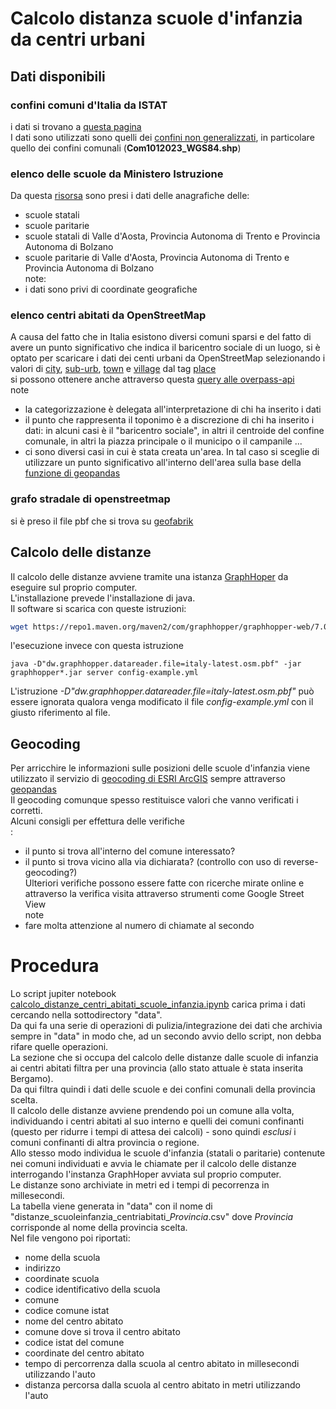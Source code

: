 # Calcolo distanza scuole d'infanzia da centri urbani
## Dati disponibili
### confini comuni d'Italia da ISTAT
i dati si trovano a [questa pagina](https://www.istat.it/it/archivio/222527)<br/>
I dati sono utilizzati sono quelli dei [confini non generalizzati](https://www.istat.it/storage/cartografia/confini_amministrativi/non_generalizzati/2023/Limiti01012023.zip), in particolare quello dei confini comunali (**Com1012023_WGS84.shp**)

### elenco delle scuole da Ministero Istruzione
Da questa [risorsa](https://dati.istruzione.it/opendata/opendata/catalogo/elements1/?area=Scuole) sono presi i dati delle anagrafiche delle:
- scuole statali
- scuole paritarie
- scuole statali di Valle d'Aosta, Provincia Autonoma di Trento e Provincia Autonoma di Bolzano
- scuole paritarie di Valle d'Aosta, Provincia Autonoma di Trento e Provincia Autonoma di Bolzano<br/>
note:
- i dati sono privi di coordinate geografiche

### elenco centri abitati da OpenStreetMap
A causa del fatto che in Italia esistono diversi comuni sparsi e del fatto di avere un punto significativo che indica il baricentro sociale di un luogo, si è optato per scaricare i dati dei centi urbani da OpenStreetMap selezionando i valori di [city](https://wiki.openstreetmap.org/wiki/Tag%3Aplace%3Dcity), [sub-urb](https://wiki.openstreetmap.org/wiki/Tag%3Aplace%3Dsuburb), [town](https://wiki.openstreetmap.org/wiki/Tag%3Aplace%3Dtown) e [village](https://wiki.openstreetmap.org/wiki/Tag%3Aplace%3Dvillage) dal tag [place](https://wiki.openstreetmap.org/wiki/Map_features#Place) <br/>
 si possono ottenere anche attraverso questa [query alle overpass-api](https://overpass-turbo.eu/s/1yku)<br/>
 note
 - la categorizzazione è delegata all'interpretazione di chi ha inserito i dati
 - il punto che rappresenta il toponimo è a discrezione di chi ha inserito i dati: in alcuni casi è il "baricentro sociale", in altri il centroide del confine comunale, in altri la piazza principale o il municipo o il campanile ...
 - ci sono diversi casi in cui è stata creata un'area. In tal caso si sceglie di utilizzare un punto significativo all'interno dell'area sulla base della [funzione di geopandas](https://geopandas.org/en/stable/docs/reference/api/geopandas.GeoSeries.representative_point.html)
   
###  grafo stradale di openstreetmap
si è preso il file pbf che si trova su [geofabrik](https://download.geofabrik.de/europe/italy-latest.osm.pbf) 

## Calcolo delle distanze
Il calcolo delle distanze avviene tramite una istanza [GraphHoper](https://www.graphhopper.com/) da eseguire sul proprio computer.<br/>
L'installazione prevede l'installazione di java.<br/>
Il software si scarica con queste istruzioni:
```bash
wget https://repo1.maven.org/maven2/com/graphhopper/graphhopper-web/7.0/graphhopper-web-7.0.jar https://raw.githubusercontent.com/graphhopper/graphhopper/7.x/config-example.yml https://download.geofabrik.de/europe/italy-latest.osm.pbf
```
l'esecuzione invece con questa istruzione
```
java -D"dw.graphhopper.datareader.file=italy-latest.osm.pbf" -jar graphhopper*.jar server config-example.yml
``````
L'istruzione *-D"dw.graphhopper.datareader.file=italy-latest.osm.pbf"* può essere ignorata qualora venga modificato il file *config-example.yml* con il giusto riferimento al file.

## Geocoding
Per arricchire le informazioni sulle posizioni delle scuole d'infanzia viene utilizzato il servizio di [geocoding di ESRI ArcGIS](https://developers.arcgis.com/documentation/mapping-apis-and-services/geocoding/geocode-addresses/) sempre attraverso [geopandas](https://geopandas.org/en/stable/docs/reference/api/geopandas.tools.geocode.html)<br/> 
Il geocoding comunque spesso restituisce valori che vanno verificati i corretti.<br/>
Alcuni consigli per effettura delle verifiche<br/>:
- il punto si trova all'interno del comune interessato?
- il punto si trova vicino alla via dichiarata? (controllo con uso di reverse-geocoding?)<br/>
Ulteriori verifiche possono essere fatte con ricerche mirate online e attraverso la verifica visita attraverso strumenti come Google Street View<br/>
note<br/>
- fare molta attenzione al numero di chiamate al secondo

# Procedura
Lo script jupiter notebook [calcolo_distanze_centri_abitati_scuole_infanzia.ipynb](calcolo_distanze_centri_abitati_scuole_infanzia.ipynb) carica prima i dati cercando nella sottodirectory "data".<br/>
Da qui fa una serie di operazioni di pulizia/integrazione dei dati che archivia sempre in "data" in modo che, ad un secondo avvio dello script, non debba rifare quelle operazioni.<br/>
La sezione che si occupa del calcolo delle distanze dalle scuole di infanzia ai centri abitati filtra per una provincia (allo stato attuale è stata inserita Bergamo).<br/>
Da qui filtra quindi i dati delle scuole e dei confini comunali della provincia scelta.<br/>
Il calcolo delle distanze avviene prendendo poi un comune alla volta, individuando i centri abitati al suo interno e quelli dei comuni confinanti (questo per ridurre i tempi di attesa dei calcoli) - sono quindi *esclusi* i comuni confinanti di altra provincia o regione.<br/>
Allo stesso modo individua le scuole d'infanzia (statali o paritarie) contenute nei comuni individuati e avvia le chiamate per il calcolo delle distanze interrogando l'instanza GraphHoper avviata sul proprio computer.<br/>
Le distanze sono archiviate in metri ed i tempi di pecorrenza in millesecondi.<br/>
La tabella viene generata in "data" con il nome di "distanze_scuoleinfanzia_centriabitati_*Provincia*.csv" dove *Provincia* corrisponde al nome della provincia scelta.<br/>
Nel file vengono poi riportati:
- nome della scuola
- indirizzo
- coordinate scuola
- codice identificativo della scuola
- comune
- codice comune istat
- nome del centro abitato
- comune dove si trova il centro abitato
- codice istat del comune
- coordinate del centro abitato
- tempo di percorrenza dalla scuola al centro abitato in millesecondi utilizzando l'auto
- distanza percorsa dalla scuola al centro abitato in metri utilizzando l'auto
